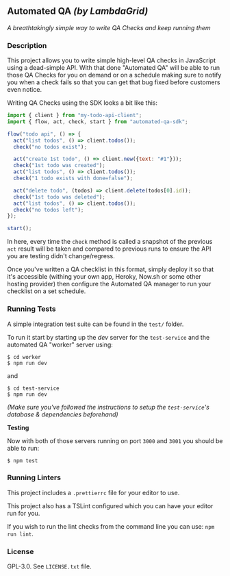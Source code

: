 ## Automated QA _(by LambdaGrid)_

_A breathtakingly simple way to write QA Checks and keep running them_


### Description

This project allows you to write simple high-level QA checks in JavaScript
using a dead-simple API. With that done "Automated QA" will be able to
run those QA Checks for you on demand or on a schedule making sure to notify
you when a check fails so that you can get that bug fixed before customers
even notice.

Writing QA Checks using the SDK looks a bit like this:

```js
import { client } from "my-todo-api-client";
import { flow, act, check, start } from "automated-qa-sdk";

flow("todo api", () => {
  act("list todos", () => client.todos());
  check("no todos exist");

  act("create 1st todo", () => client.new({text: "#1"}));
  check("1st todo was created");
  act("list todos", () => client.todos());
  check("1 todo exists with done=false");

  act("delete todo", (todos) => client.delete(todos[0].id));
  check("1st todo was deleted");
  act("list todos", () => client.todos());
  check("no todos left");
});

start();
```

In here, every time the `check` method is called a snapshot of the previous
`act` result will be taken and compared to previous runs to ensure the API
you are testing didn't change/regress.

Once you've written a QA checklist in this format, simply deploy it so that
it's accessible (withing your own app, Heroky, Now.sh or some other hosting
provider) then configure the Automated QA manager to run your checklist on
a set schedule.

### Running Tests

A simple integration test suite can be found in the `test/` folder.

To run it start by starting up the _dev_ server for the `test-service` and
the automated QA "worker" server using:

```
$ cd worker
$ npm run dev
```

and

```
$ cd test-service
$ npm run dev
```

_(Make sure you've followed the instructions to setup the `test-service`'s
database & dependencies beforehand)_

**Testing**

Now with both of those servers running on port `3000` and `3001` you should
be able to run:

```
$ npm test
```

### Running Linters

This project includes a `.prettierrc` file for your editor to use.

This project also has a TSLint configured which you can have your editor run
for you.

If you wish to run the lint checks from the command line you can use: `npm run lint`.

### License

GPL-3.0. See `LICENSE.txt` file.
